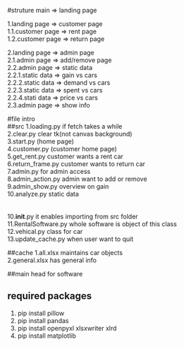 #struture
main => landing page

1.landing page => customer page<br/>
    1.1.customer page => rent page<br/>
    1.2.customer page => return page<br/>

2.landing page => admin page<br/>
    2.1.admin page => add/remove page<br/>
    2.2.admin page => static data<br/>
        2.2.1.static data => gain vs cars<br/>
        2.2.2.static data => demand vs cars<br/>
        2.2.3.static data => spent vs cars<br/>
        2.2.4.stati data => price vs cars<br/>
    2.3.admin page => show info<br/>

#file intro<br/>
##src
1.loading.py if fetch takes a while<br/>
2.clear.py clear tk(not canvas background) <br/>
3.start.py (home page)<br/>
4.customer.py (customer home page)<br/>
5.get_rent.py customer wants a rent car<br/>
6.return_frame.py customer wants to return car<br/>
7.admin.py for admin access<br/>
8.admin_action.py admin want to add or remove <br/>
9.admin_show.py overview on gain <br/>
10.analyze.py static data <br/>
<br/><br/>
10.__init__.py it enables importing from src folder<br/>
11.RentalSoftware.py whole software is object of this class<br/>
12.vehical.py class for car<br/>
13.update_cache.py when user want to quit <br/>

##cache
1.all.xlsx maintains car objects<br/>
2.general.xlsx has general info<br/>

##main
head for software<br/>



## required packages<br/>
1. pip install pillow<br/>
2. pip install pandas<br/>
3. pip install openpyxl xlsxwriter xlrd<br/>
4. pip install matplotlib <br/>
